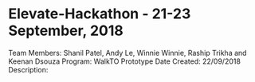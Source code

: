 # Elevate-Hackathon - 21-23 September, 2018
Team Members: Shanil Patel, Andy Le, Winnie Winnie, Raship Trikha and Keenan Dsouza
Program: WalkTO Prototype
Date Created: 22/09/2018
Description: 

